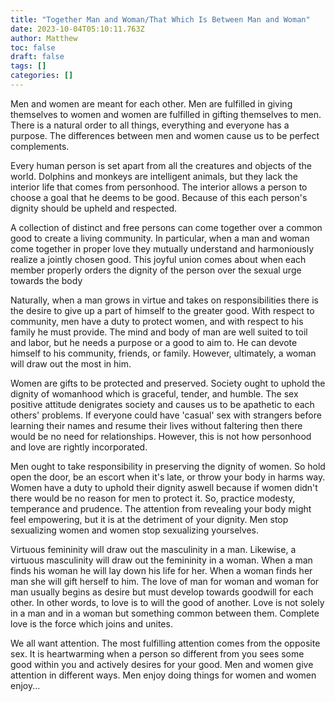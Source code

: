 ```yaml
---
title: "Together Man and Woman/That Which Is Between Man and Woman"
date: 2023-10-04T05:10:11.763Z
author: Matthew
toc: false
draft: false
tags: []
categories: []
---
```


Men and women are meant for each other. Men are fulfilled in giving themselves
to women and women are fulfilled in gifting themselves to men. There is a 
natural order to all things, everything and everyone has a purpose. The 
differences between men and women cause us to be perfect complements. 

Every human person is set apart from all the creatures and objects of the world.
Dolphins and monkeys are intelligent animals, but they lack the interior
life that comes from personhood. The interior allows a person to choose a goal
that he deems to be good. Because of this each person's dignity should be upheld
and respected. 

A collection of distinct and free persons can
come together over a common good to create a living community. In particular,
when a man and woman come together in proper love they mutually understand and
harmoniously realize a jointly chosen good. This joyful union comes about when
each member properly orders the dignity of the person over the sexual urge
towards the body

Naturally, when a man grows in virtue and takes on responsibilities there is the
desire to give up a part of himself to the greater good. With respect to
community, men have a duty to protect women, and with respect to his family he
must provide. The mind and body of man are well suited to toil and labor, but he
needs a purpose or a good to aim to. He can devote himself to his community,
friends, or family. However, ultimately, a woman will draw out the most in him.

Women are gifts to be protected and preserved. Society ought to uphold the
dignity of womanhood which is graceful, tender, and humble. The sex positive
attitude denigrates society and causes us to be apathetic to each others'
problems. If everyone could have 'casual' sex with strangers before learning their
names and resume their lives without faltering then there would be no need for
relationships. However, this is not how personhood and love are rightly
incorporated. 

Men ought to take responsibility in preserving the dignity of women. So hold open the
door, be an escort when it's late, or throw your body in harms way. Women 
have a duty to uphold their dignity aswell because if women didn't 
there would be no reason for men to protect it. So, practice modesty,
temperance and prudence. The attention from revealing your body might feel 
empowering, but it is at the detriment of your dignity. Men stop sexualizing 
women and women stop sexualizing yourselves. 

Virtuous femininity will draw out the masculinity in a man. Likewise, a virtuous
masculinity will draw out the femininity in a woman. When a man finds his woman
he will lay down his life for her. When a woman finds her man she will gift
herself to him. The love of man for woman and woman for man usually begins as
desire but must develop towards goodwill for each other. In other words, to love
is to will the good of another. Love is not solely in a man and in a woman but
something common between them. Complete love is the force which joins and
unites. 

We all want attention. The most fulfilling attention comes from the opposite
sex. It is heartwarming when a person so different from you sees some good
within you and actively desires for your good. Men and women give attention in
different ways. Men enjoy doing things for women and women enjoy...